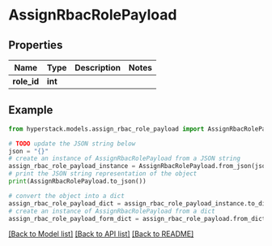 # AssignRbacRolePayload


## Properties

Name | Type | Description | Notes
------------ | ------------- | ------------- | -------------
**role_id** | **int** |  | 

## Example

```python
from hyperstack.models.assign_rbac_role_payload import AssignRbacRolePayload

# TODO update the JSON string below
json = "{}"
# create an instance of AssignRbacRolePayload from a JSON string
assign_rbac_role_payload_instance = AssignRbacRolePayload.from_json(json)
# print the JSON string representation of the object
print(AssignRbacRolePayload.to_json())

# convert the object into a dict
assign_rbac_role_payload_dict = assign_rbac_role_payload_instance.to_dict()
# create an instance of AssignRbacRolePayload from a dict
assign_rbac_role_payload_form_dict = assign_rbac_role_payload.from_dict(assign_rbac_role_payload_dict)
```
[[Back to Model list]](../README.md#documentation-for-models) [[Back to API list]](../README.md#documentation-for-api-endpoints) [[Back to README]](../README.md)



